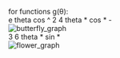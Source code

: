 for functions g(θ):  
e theta cos ^ 2 4 theta * cos * -  
![butterfly_graph](https://user-images.githubusercontent.com/27488093/38174702-67f514b4-35c9-11e8-8e75-305a839c75b7.png)  
3 6 theta * sin *  
![flower_graph](https://user-images.githubusercontent.com/27488093/38174772-819453a2-35ca-11e8-94f2-ae62e1643c52.png)
